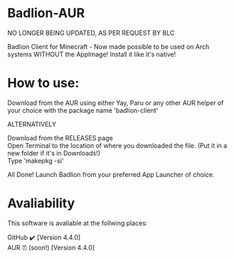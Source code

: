 # Badlion-AUR
NO LONGER BEING UPDATED, AS PER REQUEST BY BLC<br>

Badlion Client for Minecraft - Now made possible to be used on Arch systems WITHOUT the AppImage! Install it like it's native!

# How to use:

Download from the AUR using either Yay, Paru or any other AUR helper of your choice with the package name 'badlion-client'<br>

ALTERNATIVELY<br>

Download from the RELEASES page<br>
Open Terminal to the location of where you downloaded the file. (Put it in a new folder if it's in Downloads!)<br>
Type 'makepkg -si'<br>

All Done! Launch Badlion from your preferred App Launcher of choice.

# Avaliability

This software is avaliable at the follwing places:<br>

GitHub ✔️ [Version 4.4.0]<br>
AUR ⏰ (soon!) [Version 4.4.0]
